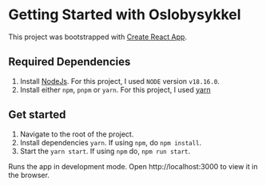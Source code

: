 # Getting Started with Oslobysykkel

This project was bootstrapped with [Create React App](https://github.com/facebook/create-react-app).

## Required Dependencies

1. Install [NodeJs](https://nodejs.org/en). For this project, I used `NODE` version `v18.16.0`. 
2. Install either `npm`, `pnpm` or `yarn`. For this project, I used [yarn](https://classic.yarnpkg.com/en/)


## Get started 

1. Navigate to the root of the project. 
2. Install dependencies `yarn`. If using `npm`, do `npm install`. 
3. Start the `yarn start`. If using `npm` do, `npm run start`.

Runs the app in development mode. Open http://localhost:3000 to view it in the browser.


